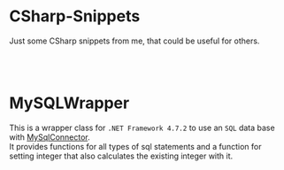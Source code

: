 # CSharp-Snippets
Just some CSharp snippets from me, that could be useful for others.

<br>
<br>

# MySQLWrapper
This is a wrapper class for `.NET Framework 4.7.2` to use an `SQL` data base with [MySqlConnector](https://mysqlconnector.net/).<br>
It provides functions for all types of sql statements and a function for setting integer that also calculates the existing integer with it.
